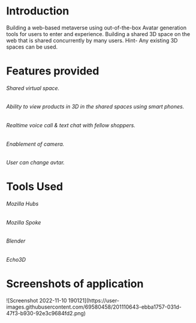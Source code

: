 <h1>Introduction</h1>
<p>Building a web-based metaverse using out-of-the-box Avatar generation tools for users to enter and experience. Building a shared 3D space on the web that is shared concurrently by many users. Hint- Any existing 3D spaces can be used.</p>
<h1>Features provided</h1>
<h6>Shared virtual space.</h6>
<h6>Ability to view products in 3D in the shared spaces using smart phones.</h6>
<h6>Realtime voice call & text chat with fellow shoppers.</h6>
<h6>Enablement of camera.</h6>
<h6> User can change avtar.</h6>
<h1>Tools Used</h1>
<h6>Mozilla Hubs</h6>
<h6>Mozilla Spoke</h6>
<h6>Blender</h6>
<h6>Echo3D</h6>
<h1>Screenshots of application</h1>
![Screenshot 2022-11-10 190121](https://user-images.githubusercontent.com/69580458/201110643-ebba1757-031d-47f3-b930-92e3c9684fd2.png)



